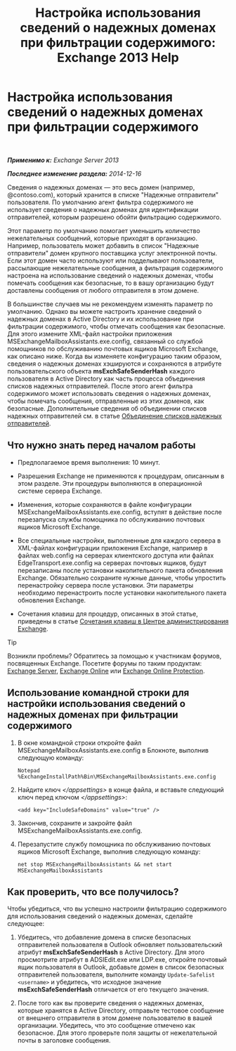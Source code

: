 ﻿---
title: 'Настройка использования сведений о надежных доменах при фильтрации содержимого: Exchange 2013 Help'
TOCTitle: Настройка использования сведений о надежных доменах при фильтрации содержимого
ms:assetid: 1ee2b663-b4f3-4fef-8954-986f2d820924
ms:mtpsurl: https://technet.microsoft.com/ru-ru/library/Dn467930(v=EXCHG.150)
ms:contentKeyID: 59636077
ms.date: 05/22/2018
mtps_version: v=EXCHG.150
ms.translationtype: MT
---

# Настройка использования сведений о надежных доменах при фильтрации содержимого

 

_**Применимо к:** Exchange Server 2013_

_**Последнее изменение раздела:** 2014-12-16_

Сведения о надежных доменах — это весь домен (например, @contoso.com), который хранится в списке "Надежные отправители" пользователя. По умолчанию агент фильтра содержимого не использует сведения о надежных доменах для идентификации отправителей, которым разрешено обойти фильтрацию содержимого.

Этот параметр по умолчанию помогает уменьшить количество нежелательных сообщений, которые приходят в организацию. Например, пользователь может добавить в список "Надежные отправители" домен крупного поставщика услуг электронной почты. Если этот домен часто используют или подделывают пользователи, рассылающие нежелательные сообщения, а фильтрация содержимого настроена на использование сведений о надежных доменах, чтобы помечать сообщения как безопасные, то в вашу организацию будут доставлены сообщения от любого отправителя в этом домене.

В большинстве случаев мы не рекомендуем изменять параметр по умолчанию. Однако вы можете настроить хранение сведений о надежных доменах в Active Directory и их использование при фильтрации содержимого, чтобы отмечать сообщения как безопасные. Для этого измените XML-файл настройки приложения MSExchangeMailboxAssistants.exe.config, связанный со службой помощников по обслуживанию почтовых ящиков Microsoft Exchange, как описано ниже. Когда вы изменяете конфигурацию таким образом, сведения о надежных доменах хэшируются и сохраняются в атрибуте пользовательского объекта **msExchSafeSenderHash** каждого пользователя в Active Directory как часть процесса объединения списков надежных отправителей. После этого агент фильтра содержимого может использовать сведения о надежных доменах, чтобы помечать сообщения, отправленные из этих доменов, как безопасные. Дополнительные сведения об объединении списков надежных отправителей см. в статье [Объединение списков надежных отправителей](safelist-aggregation-exchange-2013-help.md).

## Что нужно знать перед началом работы

  - Предполагаемое время выполнения: 10 минут.

  - Разрешения Exchange не применяются к процедурам, описанным в этом разделе. Эти процедуры выполняются в операционной системе сервера Exchange.

  - Изменения, которые сохраняются в файле конфигурации MSExchangeMailboxAssistants.exe.config, вступят в действие после перезапуска службы помощника по обслуживанию почтовых ящиков Microsoft Exchange.

  - Все специальные настройки, выполненные для каждого сервера в XML-файлах конфигурации приложения Exchange, например в файлах web.config на серверах клиентского доступа или файлах EdgeTransport.exe.config на серверах почтовых ящиков, будут перезаписаны после установки накопительного пакета обновления Exchange. Обязательно сохраните нужные данные, чтобы упростить перенастройку сервера после установки. Эти параметры необходимо перенастроить после установки накопительного пакета обновления Exchange.

  - Сочетания клавиш для процедур, описанных в этой статье, приведены в статье [Сочетания клавиш в Центре администрирования Exchange](keyboard-shortcuts-in-the-exchange-admin-center-exchange-online-protection-help.md).

> [!TIP]  
> Возникли проблемы? Обратитесь за помощью к участникам форумов, посвященных Exchange. Посетите форумы по таким продуктам: <a href="https://go.microsoft.com/fwlink/p/?linkid=60612">Exchange Server</a>, <a href="https://go.microsoft.com/fwlink/p/?linkid=267542">Exchange Online</a> или <a href="https://go.microsoft.com/fwlink/p/?linkid=285351">Exchange Online Protection</a>.


## Использование командной строки для настройки использования сведений о надежных доменах при фильтрации содержимого

1.  В окне командной строки откройте файл MSExchangeMailboxAssistants.exe.config в Блокноте, выполнив следующую команду:
    
        Notepad %ExchangeInstallPath%Bin\MSExchangeMailboxAssistants.exe.config

2.  Найдите ключ *\</appsettings\>* в конце файла, и вставьте следующий ключ перед ключом *\</appsettings\>*:
    
        <add key="IncludeSafeDomains" value="true" />

3.  Закончив, сохраните и закройте файл MSExchangeMailboxAssistants.exe.config.

4.  Перезапустите службу помощника по обслуживанию почтовых ящиков Microsoft Exchange, выполнив следующую команду:
    
        net stop MSExchangeMailboxAssistants && net start MSExchangeMailboxAssistants

## Как проверить, что все получилось?

Чтобы убедиться, что вы успешно настроили фильтрацию содержимого для использования сведений о надежных доменах, сделайте следующее:

1.  Убедитесь, что добавление домена в списке безопасных отправителей пользователя в Outlook обновляет пользовательский атрибут **msExchSafeSenderHash** в Active Directory. Для этого просмотрите атрибут в ADSIEdit.exe или LDP.exe, откройте почтовый ящик пользователя в Outlook, добавьте домен в список безопасных отправителей пользователя, выполните команду `Update-Safelist <username>` и убедитесь, что исходное значение **msExchSafeSenderHash** отличается от его текущего значения.

2.  После того как вы проверите сведения о надежных доменах, которые хранятся в Active Directory, отправьте тестовое сообщение от внешнего отправителя в этом домене пользователю в вашей организации. Убедитесь, что это сообщение отмечено как безопасное. Для этого проверьте поля защиты от нежелательной почты в заголовке сообщения.

